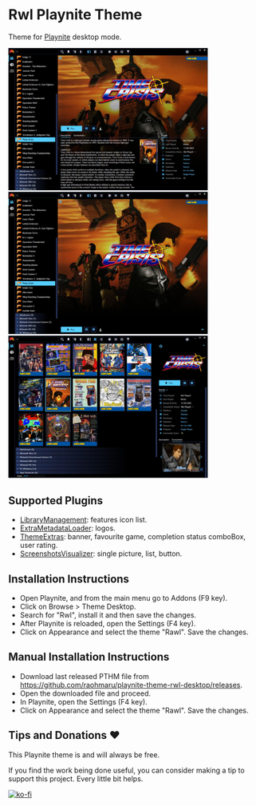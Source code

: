 # Rwl Playnite Theme
Theme for [Playnite](https://playnite.link/) desktop mode.

[<img src="https://raw.githubusercontent.com/raohmaru/playnite-theme-rwl-desktop/main/Screenshots/playnite-theme-rwl-desktop-1.jpg" alt="Rwl Playnite Theme screen" width="400">](https://raw.githubusercontent.com/raohmaru/playnite-theme-rwl-desktop/main/Screenshots/playnite-theme-rwl-desktop-1.jpg)
[<img src="https://raw.githubusercontent.com/raohmaru/playnite-theme-rwl-desktop/main/Screenshots/playnite-theme-rwl-desktop-2.jpg" alt="Rwl Playnite Theme screen" width="400">](https://raw.githubusercontent.com/raohmaru/playnite-theme-rwl-desktop/main/Screenshots/playnite-theme-rwl-desktop-2.jpg)
[<img src="https://raw.githubusercontent.com/raohmaru/playnite-theme-rwl-desktop/main/Screenshots/playnite-theme-rwl-desktop-3.jpg" alt="Rwl Playnite Theme screen" width="400">](https://raw.githubusercontent.com/raohmaru/playnite-theme-rwl-desktop/main/Screenshots/playnite-theme-rwl-desktop-3.jpg)

## Supported Plugins
+ [LibraryManagement](https://playnite.link/forum/thread-544.html): features icon list.
+ [ExtraMetadataLoader](https://playnite.link/addons.html#ExtraMetadataLoader_705fdbca-e1fc-4004-b839-1d040b8b4429): logos.
+ [ThemeExtras](https://github.com/felixkmh/ThemeExtras-for-Playnite): banner, favourite game, completion status comboBox, user rating.
+ [ScreenshotsVisualizer](https://playnite.link/forum/thread-514.html): single picture, list, button.

## Installation Instructions
+ Open Playnite, and from the main menu go to Addons (F9 key).
+ Click on Browse > Theme Desktop.
+ Search for "Rwl", install it and then save the changes.
+ After Playnite is reloaded, open the Settings (F4 key).
+ Click on Appearance and select the theme "Rawl". Save the changes.

## Manual Installation Instructions
+ Download last released PTHM file from https://github.com/raohmaru/playnite-theme-rwl-desktop/releases.
+ Open the downloaded file and proceed.
+ In Playnite, open the Settings (F4 key).
+ Click on Appearance and select the theme "Rawl". Save the changes.

## Tips and Donations ♥
This Playnite theme is and will always be free.

If you find the work being done useful, you can consider making a tip to support this project. Every little bit helps.

[![ko-fi](https://ko-fi.com/img/githubbutton_sm.svg)](https://ko-fi.com/E1E2WE8J4)

